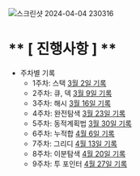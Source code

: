 ![스크린샷 2024-04-04 230316](https://github.com/Sadang-Algorithm-Study-Group/Algorithm/blob/main/huipyo/src/week07/%EC%8A%A4%ED%81%AC%EB%A6%B0%EC%83%B7%202024-04-04%20230316.png)

# ** [ 진행사항 ] **
- 주차별 기록
  - 1주차: 스택 [3월 2일 기록](https://github.com/Sadang-Algorithm-Study-Group/Algorithm/tree/main/huipyo/src/week01)
  - 2주차: 큐, 덱 [3월 9일 기록](https://github.com/Sadang-Algorithm-Study-Group/Algorithm/tree/main/huipyo/src/week02)
  - 3주차: 해시 [3월 16일 기록](https://github.com/Sadang-Algorithm-Study-Group/Algorithm/tree/main/huipyo/src/week03)
  - 4주차: 완전탐색 [3월 23일 기록](https://github.com/Sadang-Algorithm-Study-Group/Algorithm/tree/main/huipyo/src/week04)
  - 5주차: 동적계획법 [3월 30일 기록](https://github.com/Sadang-Algorithm-Study-Group/Algorithm/tree/main/huipyo/src/week05)
  - 6주차: 누적합 [4월 6일 기록](https://github.com/Sadang-Algorithm-Study-Group/Algorithm/tree/main/huipyo/src/week06)
  - 7주차: 그리디 [4월 13일 기록](https://github.com/Sadang-Algorithm-Study-Group/Algorithm/tree/main/huipyo/src/week07)
  - 8주차: 이분탐색 [4월 20일 기록](https://github.com/Sadang-Algorithm-Study-Group/Algorithm/tree/main/huipyo/src/week08)
  - 9주차: 투 포인터 [4월 27일 기록](https://github.com/Sadang-Algorithm-Study-Group/Algorithm/tree/main/huipyo/src/week09)